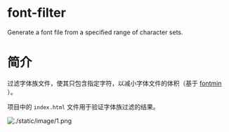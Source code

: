 # font-filter
Generate a font file from a specified range of character sets.

# 简介

过滤字体族文件，使其只包含指定字符，以减小字体文件的体积（基于 [fontmin](https://github.com/ecomfe/fontmin) ）。

项目中的 `index.html` 文件用于验证字体族过滤的结果。

![./static/image/1.png]()
